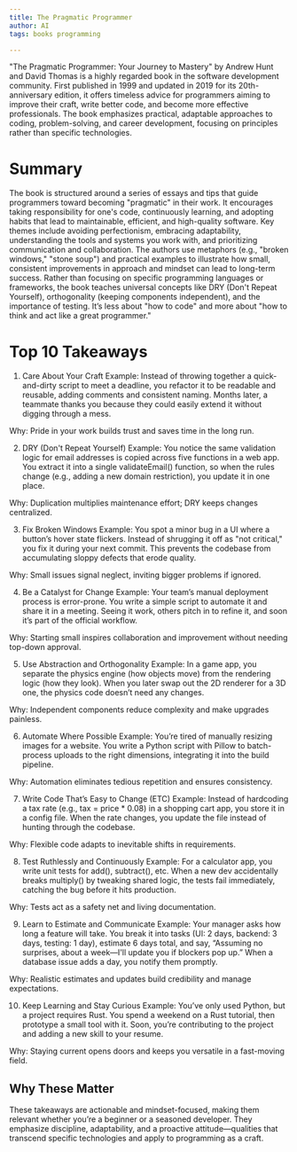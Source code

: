 ```yaml
---
title: The Pragmatic Programmer
author: AI
tags: books programming

---
```


"The Pragmatic Programmer: Your Journey to Mastery" by Andrew Hunt and David Thomas is a highly regarded book in the software development community. First published in 1999 and updated in 2019 for its 20th-anniversary edition, it offers timeless advice for programmers aiming to improve their craft, write better code, and become more effective professionals. The book emphasizes practical, adaptable approaches to coding, problem-solving, and career development, focusing on principles rather than specific technologies.

# Summary

The book is structured around a series of essays and tips that guide programmers toward becoming "pragmatic" in their work. It encourages taking responsibility for one's code, continuously learning, and adopting habits that lead to maintainable, efficient, and high-quality software. Key themes include avoiding perfectionism, embracing adaptability, understanding the tools and systems you work with, and prioritizing communication and collaboration. The authors use metaphors (e.g., "broken windows," "stone soup") and practical examples to illustrate how small, consistent improvements in approach and mindset can lead to long-term success.
Rather than focusing on specific programming languages or frameworks, the book teaches universal concepts like DRY (Don't Repeat Yourself), orthogonality (keeping components independent), and the importance of testing. It’s less about "how to code" and more about "how to think and act like a great programmer."

# Top 10 Takeaways

1. Care About Your Craft
Example: Instead of throwing together a quick-and-dirty script to meet a deadline, you refactor it to be readable and reusable, adding comments and consistent naming. Months later, a teammate thanks you because they could easily extend it without digging through a mess.

Why: Pride in your work builds trust and saves time in the long run.

2. DRY (Don't Repeat Yourself)
Example: You notice the same validation logic for email addresses is copied across five functions in a web app. You extract it into a single validateEmail() function, so when the rules change (e.g., adding a new domain restriction), you update it in one place.

Why: Duplication multiplies maintenance effort; DRY keeps changes centralized.

3. Fix Broken Windows
Example: You spot a minor bug in a UI where a button’s hover state flickers. Instead of shrugging it off as "not critical," you fix it during your next commit. This prevents the codebase from accumulating sloppy defects that erode quality.

Why: Small issues signal neglect, inviting bigger problems if ignored.

4. Be a Catalyst for Change
Example: Your team’s manual deployment process is error-prone. You write a simple script to automate it and share it in a meeting. Seeing it work, others pitch in to refine it, and soon it’s part of the official workflow.

Why: Starting small inspires collaboration and improvement without needing top-down approval.

5. Use Abstraction and Orthogonality
Example: In a game app, you separate the physics engine (how objects move) from the rendering logic (how they look). When you later swap out the 2D renderer for a 3D one, the physics code doesn’t need any changes.

Why: Independent components reduce complexity and make upgrades painless.

6. Automate Where Possible
Example: You’re tired of manually resizing images for a website. You write a Python script with Pillow to batch-process uploads to the right dimensions, integrating it into the build pipeline.

Why: Automation eliminates tedious repetition and ensures consistency.

7. Write Code That’s Easy to Change (ETC)
Example: Instead of hardcoding a tax rate (e.g., tax = price * 0.08) in a shopping cart app, you store it in a config file. When the rate changes, you update the file instead of hunting through the codebase.

Why: Flexible code adapts to inevitable shifts in requirements.

8. Test Ruthlessly and Continuously
Example: For a calculator app, you write unit tests for add(), subtract(), etc. When a new dev accidentally breaks multiply() by tweaking shared logic, the tests fail immediately, catching the bug before it hits production.

Why: Tests act as a safety net and living documentation.

9. Learn to Estimate and Communicate
Example: Your manager asks how long a feature will take. You break it into tasks (UI: 2 days, backend: 3 days, testing: 1 day), estimate 6 days total, and say, “Assuming no surprises, about a week—I'll update you if blockers pop up.” When a database issue adds a day, you notify them promptly.

Why: Realistic estimates and updates build credibility and manage expectations.

10. Keep Learning and Stay Curious
Example: You’ve only used Python, but a project requires Rust. You spend a weekend on a Rust tutorial, then prototype a small tool with it. Soon, you’re contributing to the project and adding a new skill to your resume.

Why: Staying current opens doors and keeps you versatile in a fast-moving field.



## Why These Matter

These takeaways are actionable and mindset-focused, making them relevant whether you’re a beginner or a seasoned developer. They emphasize discipline, adaptability, and a proactive attitude—qualities that transcend specific technologies and apply to programming as a craft.
